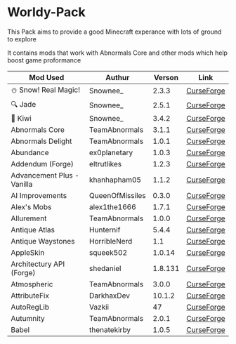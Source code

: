 # Worldy-Pack
This Pack aims to provide a good Minecraft experance with lots of ground to explore

It contains mods that work with Abnormals Core and other mods which help boost game proformance

Mod Used | Authur | Verson | Link
------------ | ------------- | ------------- | -------------
⛄ Snow! Real Magic! | Snownee_ | 2.3.3 | [CurseForge](www.curseforge.com/minecraft/mc-mods/snow-real-magic)
🔍 Jade | Snownee_ | 2.5.1| [CurseForge](www.curseforge.com)
🥝 Kiwi | Snownee_ | 3.4.2 | [CurseForge](www.curseforge.com)
Abnormals Core | TeamAbnormals | 3.1.1 | [CurseForge](www.curseforge.com)
Abnormals Delight | TeamAbnormals | 1.0.1 | [CurseForge](www.curseforge.com)
Abundance | ex0planetary | 1.0.3 | [CurseForge](www.curseforge.com)
Addendum (Forge) | eltrutlikes | 1.2.3 | [CurseForge](www.curseforge.com)
Advancement Plus - Vanilla | khanhapham05 | 1.1.2 | [CurseForge](www.curseforge.com)
AI Improvements | QueenOfMissiles | 0.3.0 | [CurseForge](www.curseforge.com)
Alex's Mobs | alex1the1666 | 1.7.1 | [CurseForge](www.curseforge.com)
Allurement | TeamAbnormals | 1.0.0 | [CurseForge](www.curseforge.com)
Antique Atlas | Hunternif | 5.4.4 | [CurseForge](www.curseforge.com)
Antique Waystones | HorribleNerd | 1.1 | [CurseForge](www.curseforge.com)
AppleSkin | squeek502 | 1.0.14 | [CurseForge](www.curseforge.com)
Architectury API (Forge) | shedaniel | 1.8.131 | [CurseForge](www.curseforge.com)
Atmospheric | TeamAbnormals | 3.0.0 | [CurseForge](www.curseforge.com)
AttributeFix | DarkhaxDev | 10.1.2 | [CurseForge](www.curseforge.com)
AutoRegLib | Vazkii | 47 | [CurseForge](www.curseforge.com)
Autumnity | TeamAbnormals | 2.0.1 | [CurseForge](www.curseforge.com)
Babel | thenatekirby | 1.0.5 | [CurseForge](www.curseforge.com)
